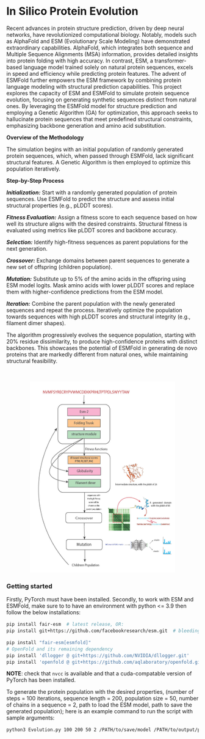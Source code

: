 # In Silico Protein Evolution

Recent advances in protein structure prediction, driven by deep neural networks, have revolutionized computational biology. Notably, models such as AlphaFold and ESM (Evolutionary Scale Modeling) have demonstrated extraordinary capabilities. AlphaFold, which integrates both sequence and Multiple Sequence Alignments (MSA) information, provides detailed insights into protein folding with high accuracy. In contrast, ESM, a transformer-based language model trained solely on natural protein sequences, excels in speed and efficiency while predicting protein features. The advent of ESMFold further empowers the ESM framework by combining protein language modeling with structural prediction capabilities.
This project explores the capacity of ESM and ESMFold to simulate protein sequence evolution, focusing on generating synthetic sequences distinct from natural ones. By leveraging the ESMFold model for structure prediction and employing a Genetic Algorithm (GA) for optimization, this approach seeks to hallucinate protein sequences that meet predefined structural constraints, emphasizing backbone generation and amino acid substitution.


**Overview of the Methodology**

The simulation begins with an initial population of randomly generated protein sequences, which, when passed through ESMFold, lack significant structural features. A Genetic Algorithm is then employed to optimize this population iteratively.

**Step-by-Step Process**

***Initialization:***
Start with a randomly generated population of protein sequences.
Use ESMFold to predict the structure and assess initial structural properties (e.g., pLDDT scores).

***Fitness Evaluation:***
Assign a fitness score to each sequence based on how well its structure aligns with the desired constraints.
Structural fitness is evaluated using metrics like pLDDT scores and backbone accuracy.

***Selection:***
Identify high-fitness sequences as parent populations for the next generation.

***Crossover:***
Exchange domains between parent sequences to generate a new set of offspring (children population).

***Mutation:***
Substitute up to 5% of the amino acids in the offspring using ESM model logits.
Mask amino acids with lower pLDDT scores and replace them with higher-confidence predictions from the ESM model.

***Iteration:***
Combine the parent population with the newly generated sequences and repeat the process.
Iteratively optimize the population towards sequences with high pLDDT scores and structural integrity (e.g., filament dimer shapes).

The algorithm progressively evolves the sequence population, starting with 20% residue dissimilarity, to produce high-confidence proteins with distinct backbones. This showcases the potential of ESMFold in generating de novo proteins that are markedly different from natural ones, while maintaining structural feasibility.




<br>

<p align="center">
  <img src="flowchart.jpg" alt="ProteinEvolution" width="380" height="500">
</p>


### Getting started
Firstly, PyTorch must have been installed.
Secondly, to work with ESM and ESMFold, make sure to to have an environment with python <= 3.9 then follow the below installations:

```bash
pip install fair-esm  # latest release, OR:
pip install git+https://github.com/facebookresearch/esm.git  # bleeding edge, current repo main branch
```

```bash
pip install "fair-esm[esmfold]"
# OpenFold and its remaining dependency
pip install 'dllogger @ git+https://github.com/NVIDIA/dllogger.git'
pip install 'openfold @ git+https://github.com/aqlaboratory/openfold.git@4b41059694619831a7db195b7e0988fc4ff3a307'
```

**NOTE**: check that `nvcc` is available and that a cuda-compatable version of PyTorch has been installed.

To generate the protein population with the desired properties, (number of steps = 100 iterations, sequence length = 200, population size = 50, number of chains in a sequence = 2, path to load the ESM model, path to save the generated population); here is an example command to run the script with sample arguments:
```bash
python3 Evolution.py 100 200 50 2 /PATH/to/save/model /PATH/to/output/population
```
